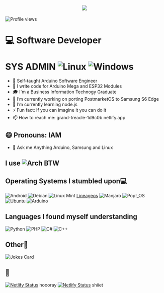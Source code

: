 # <h1 align = "center"><img src="https://readme-typing-svg.herokuapp.com?color=%23F7F7F7&size=21&center=true&vCenter=true&width=650&height=100&lines=Hello+There+👋"></h1> 
![Profile views](https://gpvc.arturio.dev/butasi)
<!--
**butasi/butasi** is a ✨ _special_ ✨ repository because its `README.md` (this file) appears on your GitHub profile.

Here are some ideas to get you started:

- 🔭 I’m currently working on ...
- 🌱 I’m currently learning ...
- 👯 I’m looking to collaborate on ...
- 🤔 I’m looking for help with ...
- 💬 Ask me about ...
- 📫 How to reach me: 
- 😄 Pronouns: ...
- ⚡ Fun fact: ...
-->
#  💻 Software Developer
# SYS ADMIN ![Linux](https://img.shields.io/badge/Linux-FCC624?style=for-the-badge&logo=linux&logoColor=black) ![Windows](https://img.shields.io/badge/Windows-0078D6?style=for-the-badge&logo=windows&logoColor=white)

* 🎨 Self-taught Arduino Software Engineer
* 📱 I write code for Arduino Mega and ESP32 Modules
* 🎓 I'm a Business Information Technogy Graduate
* 🔭 I’m currently working on porting PostmarketOS to Samsung S6 Edge
* 🌱 I’m currently learning node.js
* ⚡ Fun fact: If you can imagine it you can do it
* 📫 How to reach me: grand-treacle-1d9c0b.netlify.app
## 😄 Pronouns: IAM
* 💬 Ask me Anything Arduino, Samsung and Linux
## I use ![Arch](https://img.shields.io/badge/Arch%20Linux-1793D1?logo=arch-linux&logoColor=fff&style=for-the-badge) BTW
## Operating Systems I stumbled upon💻
![Android](https://img.shields.io/badge/Android-3DDC84?style=for-the-badge&logo=android&logoColor=black)
![Debian](https://img.shields.io/badge/Debian-D70A53?style=for-the-badge&logo=debian&logoColor=black)
![Linux Mint](https://img.shields.io/badge/Linux%20Mint-87CF3E?style=for-the-badge&logo=Linux%20Mint&logoColor=black)
[Lineageos](https://img.shields.io/badge/lineageos-167C80?style=for-the-badge&logo=lineageos&logoColor=black)
![Manjaro](https://img.shields.io/badge/Manjaro-35BF5C?style=for-the-badge&logo=Manjaro&logoColor=black)
![Pop!\_OS](https://img.shields.io/badge/Pop!_OS-48B9C7?style=for-the-badge&logo=Pop!_OS&logoColor=black)
![Ubuntu](https://img.shields.io/badge/Ubuntu-E95420?style=for-the-badge&logo=ubuntu&logoColor=black)
![Arduino](https://img.shields.io/badge/-Arduino-00979D?style=for-the-badge&logo=Arduino&logoColor=black)
## Languages I found myself understanding
![Python](https://img.shields.io/badge/python-3670A0?style=for-the-badge&logo=python&logoColor=green)
![PHP](https://img.shields.io/badge/php-%23777BB4.svg?style=for-the-badge&logo=php&logoColor=black)
![C#](https://img.shields.io/badge/c%23-%23239120.svg?style=for-the-badge&logo=c-sharp&logoColor=black)
![C++](https://img.shields.io/badge/c++-%2300599C.svg?style=for-the-badge&logo=c%2B%2B&logoColor=black)
## Other📖
![Jokes Card](https://readme-jokes.vercel.app/api)
## 📖
[![Netlify Status](https://api.netlify.com/api/v1/badges/be5cbb3e-0bb2-47b5-8241-4b80313387f8/deploy-status)](https://app.netlify.com/sites/grand-treacle-1d9c0b/deploys) hoooray
[![Netlify Status](https://api.netlify.com/api/v1/badges/abdc6d6d-b969-4493-a344-52d471efd4cb/deploy-status)](https://app.netlify.com/sites/khalayi/deploys) shiiet
